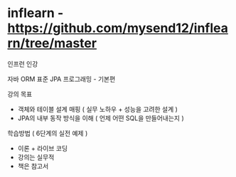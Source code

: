 # inflearn - https://github.com/mysend12/inflearn/tree/master
인프런 인강

자바 ORM 표준 JPA 프로그래밍 - 기본편

강의 목표
 - 객체와 테이블 설계 매핑 ( 실무 노하우 + 성능을 고려한 설계 )
 - JPA의 내부 동작 방식을 이해 ( 언제 어떤 SQL을 만들어내는지 )
 
 
학습방법 ( 6단계의 실전 예제 )
 - 이론 + 라이브 코딩
 - 강의는 실무적
 - 책은 참고서
